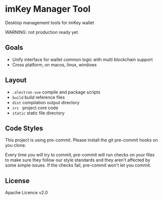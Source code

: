 # imKey Manager Tool

Desktop management tools for imKey wallet

WARNING: not production ready yet.

## Goals
* Unify interface for wallet common logic with multi blockchain support
* Cross platform, on macos, linux, windows

## Layout
* `.electron-vue` compile and package scripts
* `build` build reference files
* `dist` compilation output directory
* `src ` project core code
* `static` static file directory

## Code Styles
This project is using pre-commit. Please install the git pre-commit hooks on you clone.

Every time you will try to commit, pre-commit will run checks on your files to make sure they follow our style standards
and they aren't affected by some simple issues. If the checks fail, pre-commit won't let you commit.

## License
Apache Licence v2.0

